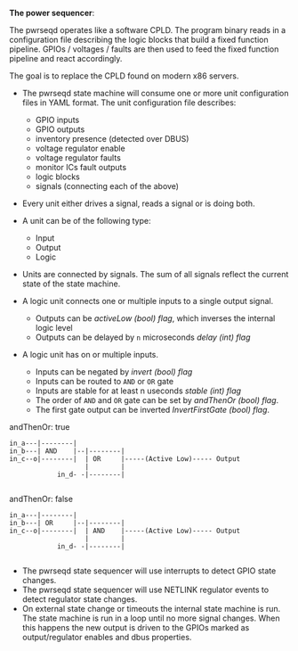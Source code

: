 **The power sequencer**:

The pwrseqd operates like a software CPLD.
The program binary reads in a configuration file describing the logic blocks
that build a fixed function pipeline. GPIOs / voltages / faults are then used
to feed the fixed function pipeline and react accordingly.

The goal is to replace the CPLD found on modern x86 servers.

- The pwrseqd state machine will consume one or more unit configuration files in YAML format.
  The unit configuration file describes:

   - GPIO inputs
   - GPIO outputs
   - inventory presence (detected over DBUS)
   - voltage regulator enable
   - voltage regulator faults
   - monitor ICs fault outputs
   - logic blocks
   - signals (connecting each of the above)

- Every unit either drives a signal, reads a signal or is doing both.
- A unit can be of the following type:

  - Input
  - Output
  - Logic

- Units are connected by signals. The sum of all signals reflect the current
  state of the state machine.

- A logic unit connects one or multiple inputs to a single output signal.
  - Outputs can be *activeLow (bool) flag*, which inverses the internal logic level 
  - Outputs can be delayed by `n` microseconds *delay (int) flag*

- A logic unit has on or multiple inputs.
   - Inputs can be negated by *invert (bool) flag*
   - Inputs can be routed to `AND` or `OR` gate
   - Inputs are stable for at least n useconds *stable (int) flag*
   - The order of `AND` and `OR` gate can be set by *andThenOr (bool) flag*.
   - The first gate output can be inverted *InvertFirstGate (bool) flag*.

andThenOr: true

```
in_a---|--------|
in_b---| AND    |--|--------|
in_c--o|--------|  | OR     |-----(Active Low)----- Output
                   |        |
            in_d- -|--------|
                      
```

andThenOr: false

```
in_a---|--------|
in_b---| OR     |--|--------|
in_c--o|--------|  | AND    |-----(Active Low)----- Output
                   |        |
            in_d- -|--------|
                        
```

- The pwrseqd state sequencer will use interrupts to detect GPIO state changes.
- The pwrseqd state sequencer will use NETLINK regulator events to detect regulator state changes.
- On external state change or timeouts the internal state machine is run.
  The state machine is run in a loop until no more signal changes.
  When this happens the new output is driven to the GPIOs marked as output/regulator
  enables and dbus properties.
